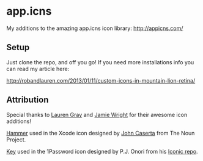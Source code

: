 app.icns
========

My additions to the amazing app.icns icon library: http://appicns.com/

## Setup

Just clone the repo, and off you go! If you need more installations info you can read my article here:

http://robandlauren.com/2013/01/11/custom-icons-in-mountain-lion-retina/

## Attribution

Special thanks to [Lauren Gray](https://twitter.com/laurengray) and [Jamie Wright](http://jamiewright.net/) for their awesome icon additions!

[Hammer](http://thenounproject.com/noun/hammer/#icon-No1306) used in the Xcode icon designed by [John Caserta](http://thenounproject.com/johncaserta) from The Noun Project.

[Key](https://github.com/somerandomdude/Iconic/blob/master/vector/optimized/key_fill.svg) used in the 1Password icon designed by P.J. Onori from his [Iconic repo](https://github.com/somerandomdude/Iconic).
